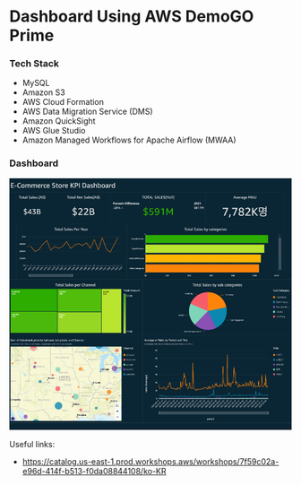# Dashboard Using AWS DemoGO Prime

### Tech Stack
- MySQL
- Amazon S3 
- AWS Cloud Formation 
- AWS Data Migration Service (DMS) 
- Amazon QuickSight 
- AWS Glue Studio
- Amazon Managed Workflows for Apache Airflow (MWAA)

### Dashboard
![The Dashboard with QuickSight](./screenshots/quicksight_mysql_dashboard.png)

Useful links:
- https://catalog.us-east-1.prod.workshops.aws/workshops/7f59c02a-e96d-414f-b513-f0da08844108/ko-KR
